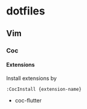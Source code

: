 # dotfiles

## Vim

### Coc

#### Extensions

Install extensions by 

```
:CocInstall {extension-name}
```

- coc-flutter
